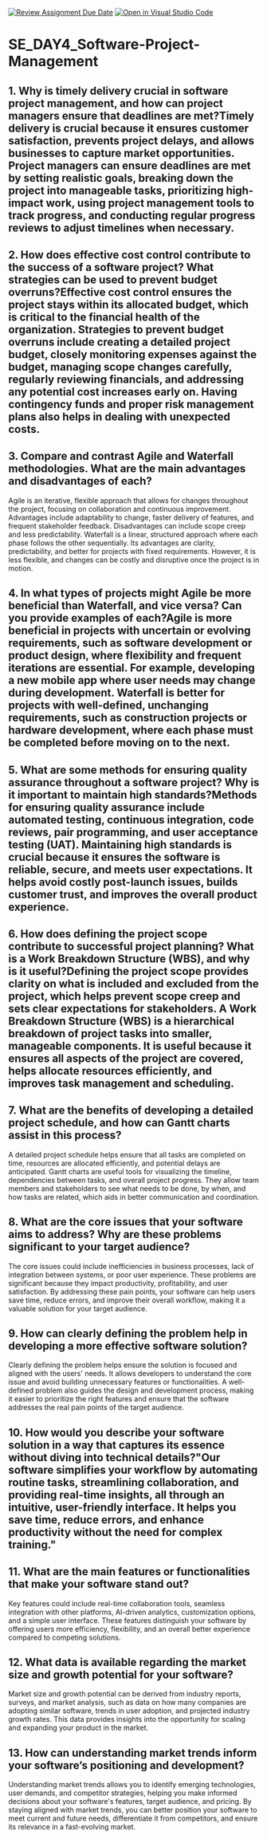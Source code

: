 [![Review Assignment Due Date](https://classroom.github.com/assets/deadline-readme-button-22041afd0340ce965d47ae6ef1cefeee28c7c493a6346c4f15d667ab976d596c.svg)](https://classroom.github.com/a/9pw6JKcu)
[![Open in Visual Studio Code](https://classroom.github.com/assets/open-in-vscode-2e0aaae1b6195c2367325f4f02e2d04e9abb55f0b24a779b69b11b9e10269abc.svg)](https://classroom.github.com/online_ide?assignment_repo_id=18527010&assignment_repo_type=AssignmentRepo)
# SE_DAY4_Software-Project-Management
## 1. Why is timely delivery crucial in software project management, and how can project managers ensure that deadlines are met?Timely delivery is crucial because it ensures customer satisfaction, prevents project delays, and allows businesses to capture market opportunities. Project managers can ensure deadlines are met by setting realistic goals, breaking down the project into manageable tasks, prioritizing high-impact work, using project management tools to track progress, and conducting regular progress reviews to adjust timelines when necessary.
## 2. How does effective cost control contribute to the success of a software project? What strategies can be used to prevent budget overruns?Effective cost control ensures the project stays within its allocated budget, which is critical to the financial health of the organization. Strategies to prevent budget overruns include creating a detailed project budget, closely monitoring expenses against the budget, managing scope changes carefully, regularly reviewing financials, and addressing any potential cost increases early on. Having contingency funds and proper risk management plans also helps in dealing with unexpected costs.
## 3. Compare and contrast Agile and Waterfall methodologies. What are the main advantages and disadvantages of each?
Agile is an iterative, flexible approach that allows for changes throughout the project, focusing on collaboration and continuous improvement. Advantages include adaptability to change, faster delivery of features, and frequent stakeholder feedback. Disadvantages can include scope creep and less predictability. Waterfall is a linear, structured approach where each phase follows the other sequentially. Its advantages are clarity, predictability, and better for projects with fixed requirements. However, it is less flexible, and changes can be costly and disruptive once the project is in motion.
## 4. In what types of projects might Agile be more beneficial than Waterfall, and vice versa? Can you provide examples of each?Agile is more beneficial in projects with uncertain or evolving requirements, such as software development or product design, where flexibility and frequent iterations are essential. For example, developing a new mobile app where user needs may change during development. Waterfall is better for projects with well-defined, unchanging requirements, such as construction projects or hardware development, where each phase must be completed before moving on to the next.
## 5. What are some methods for ensuring quality assurance throughout a software project? Why is it important to maintain high standards?Methods for ensuring quality assurance include automated testing, continuous integration, code reviews, pair programming, and user acceptance testing (UAT). Maintaining high standards is crucial because it ensures the software is reliable, secure, and meets user expectations. It helps avoid costly post-launch issues, builds customer trust, and improves the overall product experience.
## 6. How does defining the project scope contribute to successful project planning? What is a Work Breakdown Structure (WBS), and why is it useful?Defining the project scope provides clarity on what is included and excluded from the project, which helps prevent scope creep and sets clear expectations for stakeholders. A Work Breakdown Structure (WBS) is a hierarchical breakdown of project tasks into smaller, manageable components. It is useful because it ensures all aspects of the project are covered, helps allocate resources efficiently, and improves task management and scheduling.
## 7. What are the benefits of developing a detailed project schedule, and how can Gantt charts assist in this process?
A detailed project schedule helps ensure that all tasks are completed on time, resources are allocated efficiently, and potential delays are anticipated. Gantt charts are useful tools for visualizing the timeline, dependencies between tasks, and overall project progress. They allow team members and stakeholders to see what needs to be done, by when, and how tasks are related, which aids in better communication and coordination.
## 8. What are the core issues that your software aims to address? Why are these problems significant to your target audience?
The core issues could include inefficiencies in business processes, lack of integration between systems, or poor user experience. These problems are significant because they impact productivity, profitability, and user satisfaction. By addressing these pain points, your software can help users save time, reduce errors, and improve their overall workflow, making it a valuable solution for your target audience.
## 9. How can clearly defining the problem help in developing a more effective software solution?
Clearly defining the problem helps ensure the solution is focused and aligned with the users' needs. It allows developers to understand the core issue and avoid building unnecessary features or functionalities. A well-defined problem also guides the design and development process, making it easier to prioritize the right features and ensure that the software addresses the real pain points of the target audience.
## 10. How would you describe your software solution in a way that captures its essence without diving into technical details?"Our software simplifies your workflow by automating routine tasks, streamlining collaboration, and providing real-time insights, all through an intuitive, user-friendly interface. It helps you save time, reduce errors, and enhance productivity without the need for complex training."
## 11. What are the main features or functionalities that make your software stand out?
Key features could include real-time collaboration tools, seamless integration with other platforms, AI-driven analytics, customization options, and a simple user interface. These features distinguish your software by offering users more efficiency, flexibility, and an overall better experience compared to competing solutions.
## 12. What data is available regarding the market size and growth potential for your software?
Market size and growth potential can be derived from industry reports, surveys, and market analysis, such as data on how many companies are adopting similar software, trends in user adoption, and projected industry growth rates. This data provides insights into the opportunity for scaling and expanding your product in the market.
## 13. How can understanding market trends inform your software’s positioning and development?
Understanding market trends allows you to identify emerging technologies, user demands, and competitor strategies, helping you make informed decisions about your software's features, target audience, and pricing. By staying aligned with market trends, you can better position your software to meet current and future needs, differentiate it from competitors, and ensure its relevance in a fast-evolving market.
